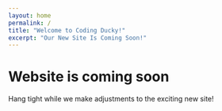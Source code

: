 ```yaml
---
layout: home
permalink: /
title: "Welcome to Coding Ducky!"
excerpt: "Our New Site Is Coming Soon!"
---
```

# Website is coming soon
Hang tight while we make adjustments to the exciting new site!
